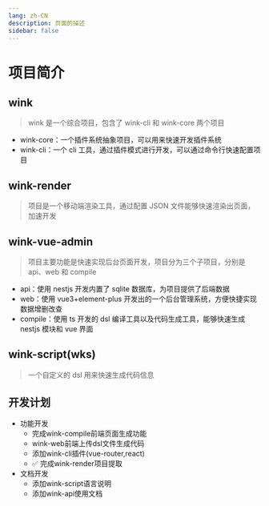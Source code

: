 ```yaml
---
lang: zh-CN
description: 页面的描述
sidebar: false
---
```

# 项目简介

## wink

> wink 是一个综合项目，包含了 wink-cli 和 wink-core 两个项目

-   wink-core：一个插件系统抽象项目，可以用来快速开发插件系统
-   wink-cli：一个 cli 工具，通过插件模式进行开发，可以通过命令行快速配置项目

## wink-render

> 项目是一个移动端渲染工具，通过配置 JSON 文件能够快速渲染出页面，加速开发

## wink-vue-admin

> 项目主要功能是快速实现后台页面开发，项目分为三个子项目，分别是 api、web 和 compile

-   api：使用 nestjs 开发内置了 sqlite 数据库，为项目提供了后端数据
-   web：使用 vue3+element-plus 开发出的一个后台管理系统，方便快捷实现数据增删改查
-   compile：使用 ts 开发的 dsl 编译工具以及代码生成工具，能够快速生成 nestjs 模块和 vue 界面

## wink-script(wks)

> 一个自定义的 dsl 用来快速生成代码信息

## 开发计划
- 功能开发
  - 完成wink-compile前端页面生成功能
  - wink-web前端上传dsl文件生成代码
  - 添加wink-cli插件(vue-router,react)
  - :white_check_mark: 完成wink-render项目提取
- 文档开发
  - 添加wink-script语言说明
  - 添加wink-api使用文档

